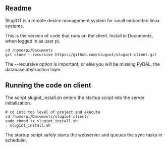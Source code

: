## Readme

SlugIOT is a remote device management system for small embedded linux systems.

This is the version of code that runs on the client.  Install in Documents,
when logged in as user pi.
    
    cd /home/pi/Documents
    git clone --recursive https://github.com/slugiot/slugiot-client.git

The --recursive option is important, or else you will be missing PyDAL, the database abstraction layer. 

## Running the code on client

The script slugiot_install.sh enters the startup script into the server initialization.

    # cd into top level of project and execute
    cd /home/pi/Documents/slugiot-client/
    sudo chmod +x slugiot_install.sh 
    . slugiot_install.sh
    
The startup script safely starts the webserver and queues the sync tasks in scheduler.
